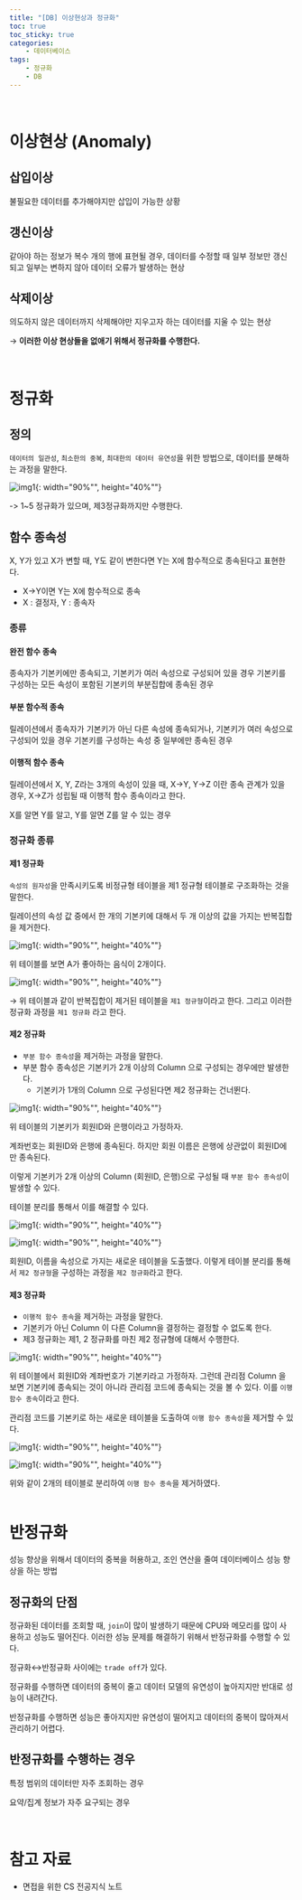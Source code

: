 ```yaml
---
title: "[DB] 이상현상과 정규화"
toc: true
toc_sticky: true
categories: 
    - 데이터베이스
tags:
    - 정규화
    - DB
---
```


<br>

# 이상현상 (Anomaly)

## 삽입이상  

불필요한 데이터를 추가해야지만 삽입이 가능한 상황

## 갱신이상  

같아야 하는 정보가 복수 개의 행에 표현될 경우, 데이터를 수정할 때 일부 정보만 갱신되고 일부는 변하지 않아 데이터 오류가 발생하는 현상

## 삭제이상  

의도하지 않은 데이터까지 삭제해야만 지우고자 하는 데이터를 지울 수 있는 현상

→ **이러한 이상 현상들을 없애기 위해서 정규화를 수행한다.**  

<br>

# 정규화

## 정의

`데이터의 일관성`, `최소한의 중복`, `최대한의 데이터 유연성`을 위한 방법으로, 데이터를 분해하는 과정을 말한다.

![img1](/assets/images/46_1.png){: width="90%"", height="40%""} <br>

-> 1~5 정규화가 있으며, 제3정규화까지만 수행한다.

## 함수 종속성

X, Y가 있고 X가 변할 때, Y도 같이 변한다면 Y는 X에 함수적으로 종속된다고 표현한다.
* X→Y이면 Y는 X에 함수적으로 종속
* X : 결정자, Y : 종속자

### 종류

#### 완전 함수 종속

종속자가 기본키에만 종속되고, 기본키가 여러 속성으로 구성되어 있을 경우 기본키를 구성하는 모든 속성이 포함된 기본키의 부분집합에  종속된 경우

#### 부분 함수적 종속

릴레이션에서 종속자가 기본키가 아닌 다른 속성에 종속되거나, 기본키가 여러 속성으로 구성되어 있을 경우 기본키를 구성하는 속성 중 일부에만 종속된 경우

#### 이행적 함수 종속

릴레이션에서 X, Y, Z라는 3개의 속성이 있을 때, X→Y, Y→Z 이란 종속 관계가 있을 경우, X→Z가 성립될 때 이행적 함수 종속이라고 한다.  

X를 알면 Y를 알고, Y를 알면 Z를 알 수 있는 경우

### 정규화 종류

#### 제1 정규화

`속성의 원자성`을 만족시키도록 비정규형 테이블을 제1 정규형 테이블로 구조화하는 것을 말한다.  

릴레이션의 속성 값 중에서 한 개의 기본키에 대해서 두 개 이상의 값을 가지는 반복집합을 제거한다.

![img1](/assets/images/46_2.png){: width="90%"", height="40%""} <br>

위 테이블를 보면 A가 좋아하는 음식이 2개이다.

![img1](/assets/images/46_3.png){: width="90%"", height="40%""} <br>

→ 위 테이블과 같이 반복집합이 제거된 테이블을 `제1 정규형`이라고 한다. 그리고 이러한 정규화 과정을 `제1 정규화` 라고 한다.

#### 제2 정규화

- `부분 함수 종속성`을 제거하는 과정을 말한다.
- 부분 함수 종속성은 기본키가 2개 이상의 Column 으로 구성되는 경우에만 발생한다.
    - 기본키가 1개의 Column 으로 구성된다면 제2 정규화는 건너뛴다.

![img1](/assets/images/46_4.png){: width="90%"", height="40%""} <br>

위 테이블의 기본키가 회원ID와 은행이라고 가정하자.

계좌번호는 회원ID와 은행에 종속된다. 하지만 회원 이름은 은행에 상관없이 회원ID에만 종속된다.

이렇게 기본키가 2개 이상의 Column (회원ID, 은행)으로 구성될 때 `부분 함수 종속성`이 발생할 수 있다.

테이블 분리를 통해서 이를 해결할 수 있다.

![img1](/assets/images/46_5.png){: width="90%"", height="40%""} <br>

![img1](/assets/images/46_6.png){: width="90%"", height="40%""} <br>

회원ID, 이름을 속성으로 가지는 새로운 테이블을 도출했다. 이렇게 테이블 분리를 통해서 `제2 정규형`을 구성하는 과정을 `제2 정규화`라고 한다.

#### 제3 정규화

- `이행적 함수 종속`을 제거하는 과정을 말한다.
- 기본키가 아닌 Column 이 다른 Column을 결정하는 결정할 수 없도록 한다.
- 제3 정규화는 제1, 2 정규화를 마친 제2 정규형에 대해서 수행한다.

![img1](/assets/images/46_7.png){: width="90%"", height="40%""} <br>

위 테이블에서 회원ID와 계좌번호가 기본키라고 가정하자. 그런데 관리점 Column 을 보면 기본키에 종속되는 것이 아니라 관리점 코드에 종속되는 것을 볼 수 있다. 이를 `이행 함수 종속`이라고 한다.

관리점 코드를 기본키로 하는 새로운 테이블을 도출하여 `이행 함수 종속성`을 제거할 수 있다.

![img1](/assets/images/46_8.png){: width="90%"", height="40%""} <br>

![img1](/assets/images/46_9.png){: width="90%"", height="40%""} <br>

위와 같이 2개의 테이블로 분리하여 `이행 함수 종속`을 제거하였다. <br><br>

# 반정규화

성능 향상을 위해서 데이터의 중복을 허용하고, 조인 연산을 줄여 데이터베이스 성능 향상을 하는 방법

## 정규화의 단점

정규화된 데이터를 조회할 때, `join`이 많이 발생하기 때문에 CPU와 메모리를 많이 사용하고 성능도 떨어진다. 이러한 성능 문제를 해결하기 위해서 반정규화를 수행할 수 있다.

정규화↔반정규화 사이에는 `trade off`가 있다.

정규화를 수행하면 데이터의 중복이 줄고 데이터 모델의 유연성이 높아지지만 반대로 성능이 내려간다.  

반정규화를 수행하면 성능은 좋아지지만 유연성이 떨어지고 데이터의 중복이 많아져서 관리하기 어렵다.

## 반정규화를 수행하는 경우

특정 범위의 데이터만 자주 조회하는 경우  

요약/집계 정보가 자주 요구되는 경우  

<br>

# 참고 자료
- 면접을 위한 CS 전공지식 노트